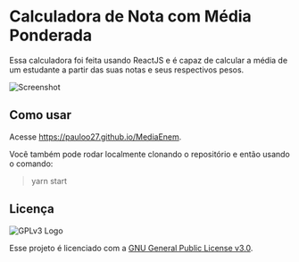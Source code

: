 # Calculadora de Nota com Média Ponderada

Essa calculadora foi feita usando ReactJS e é capaz de calcular a média de um estudante a partir das suas notas e seus respectivos pesos.

![Screenshot](https://i.imgur.com/BAatzet.png)

## Como usar
Acesse https://pauloo27.github.io/MediaEnem.

Você também pode rodar localmente clonando o repositório e então usando o comando:
>  yarn start

## Licença
![GPLv3 Logo](https://upload.wikimedia.org/wikipedia/commons/thumb/9/93/GPLv3_Logo.svg/220px-GPLv3_Logo.svg.png)

Esse projeto é licenciado com a [GNU General Public License v3.0](./LICENSE).
